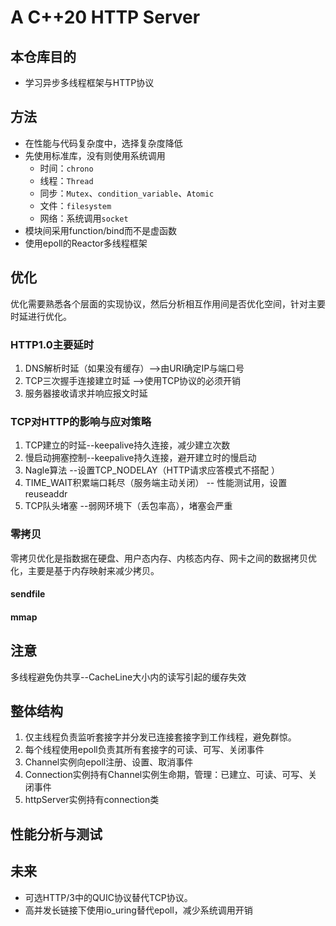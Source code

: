 # A C++20 HTTP Server

## 本仓库目的

- 学习异步多线程框架与HTTP协议

## 方法

- 在性能与代码复杂度中，选择复杂度降低
- 先使用标准库，没有则使用系统调用
    - 时间：`chrono`
    - 线程：`Thread`
    - 同步：`Mutex`、`condition_variable`、`Atomic`
    - 文件：`filesystem`
    - 网络：系统调用`socket`
- 模块间采用function/bind而不是虚函数
- 使用epoll的Reactor多线程框架

## 优化

优化需要熟悉各个层面的实现协议，然后分析相互作用间是否优化空间，针对主要时延进行优化。

### HTTP1.0主要延时

1. DNS解析时延（如果没有缓存）-->由URI确定IP与端口号
2. TCP三次握手连接建立时延 -->使用TCP协议的必须开销
3. 服务器接收请求并响应报文时延

### TCP对HTTP的影响与应对策略

1. TCP建立的时延--keepalive持久连接，减少建立次数
2. 慢启动拥塞控制--keepalive持久连接，避开建立时的慢启动
3. Nagle算法 --设置TCP_NODELAY（HTTP请求应答模式不搭配 ）
4. TIME_WAIT积累端口耗尽（服务端主动关闭） -- 性能测试用，设置reuseaddr
5. TCP队头堵塞 --弱网环境下（丢包率高），堵塞会严重

### 零拷贝

零拷贝优化是指数据在硬盘、用户态内存、内核态内存、网卡之间的数据拷贝优化，主要是基于内存映射来减少拷贝。

#### sendfile

#### mmap

## 注意

多线程避免伪共享--CacheLine大小内的读写引起的缓存失效

## 整体结构

1. 仅主线程负责监听套接字并分发已连接套接字到工作线程，避免群惊。
2. 每个线程使用epoll负责其所有套接字的可读、可写、关闭事件
3. Channel实例向epoll注册、设置、取消事件
4. Connection实例持有Channel实例生命期，管理：已建立、可读、可写、关闭事件
5. httpServer实例持有connection类

## 性能分析与测试



## 未来

- 可选HTTP/3中的QUIC协议替代TCP协议。
- 高并发长链接下使用io_uring替代epoll，减少系统调用开销